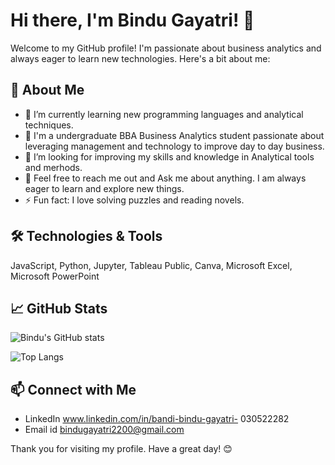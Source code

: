 # Hi there, I'm Bindu Gayatri! 👋

Welcome to my GitHub profile! I'm passionate about business analytics and always eager to learn new technologies. Here's a bit about me:

## 🚀 About Me

- 🌱 I’m currently learning new programming languages and analytical techniques.
- 💼 I'm a undergraduate BBA Business Analytics student passionate about leveraging management and technology to improve day to day business.
- 🤔 I’m looking for improving my skills and knowledge in Analytical tools and merhods.
- 💬 Feel free to reach me out and Ask me about anything. I am always eager to learn and explore new things.
- ⚡ Fun fact: I love solving puzzles and reading novels.

## 🛠️ Technologies & Tools

JavaScript, Python, Jupyter, Tableau Public, Canva, Microsoft Excel, Microsoft PowerPoint 


## 📈 GitHub Stats

![Bindu's GitHub stats](https://github-readme-stats.vercel.app/api?username=bindugayatri02&show_icons=true&theme=radical)

![Top Langs](https://github-readme-stats.vercel.app/api/top-langs/?username=bindugayatri02&layout=compact&theme=radical)

## 📫 Connect with Me

- LinkedIn
www.linkedin.com/in/bandi-bindu-gayatri- 030522282
- Email id
bindugayatri2200@gmail.com

Thank you for visiting my profile. Have a great day! 😊
